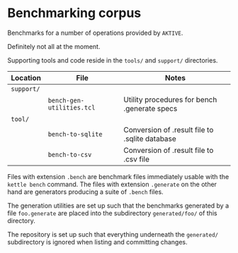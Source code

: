 # Benchmarking corpus

Benchmarks for a number of operations provided by `AKTIVE`.

Definitely not all at the moment.

Supporting tools and code reside in the `tools/` and `support/`
directories.

|Location	|File				|Notes						|
|---		|---				|---						|
|`support/`	|				|						|
|		|`bench-gen-utilities.tcl`	|Utility procedures for bench .generate specs	|
|`tool/`	|				|	 	    	      			|
|		|`bench-to-sqlite`		|Conversion of .result file to .sqlite database	|
|		|`bench-to-csv`			|Conversion of .result file to .csv file	|

Files with extension `.bench` are benchmark files immediately usable
with the `kettle bench` command. The files with extension `.generate`
on the other hand are generators producing a suite of `.bench` files.

The generation utilities are set up such that the benchmarks generated
by a file `foo.generate` are placed into the subdirectory
`generated/foo/` of this directory.

The repository is set up such that everything underneath the
`generated/` subdirectory is ignored when listing and committing
changes.
